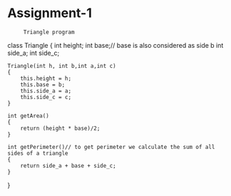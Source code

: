 # Assignment-1
         Triangle program 
class Triangle
{
    int height;
    int base;// base is also considered as side b
    int side_a;
    int side_c;

    Triangle(int h, int b,int a,int c)
    {
        this.height = h;
        this.base = b;
        this.side_a = a;
        this.side_c = c;
    }

    int getArea()
    {
        return (height * base)/2;
    }

    int getPerimeter()// to get perimeter we calculate the sum of all sides of a triangle
    {
        return side_a + base + side_c;
    }
}
